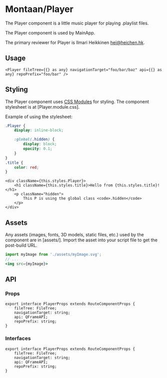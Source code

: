 # Montaan/Player

The Player component is a little music player for playing .playlist files.

The Player component is used by MainApp.

The primary reviewer for Player is Ilmari Heikkinen <hei@heichen.hk>.

## Usage

```tsx
<Player fileTree={{} as any} navigationTarget="foo/bar/baz" api={{} as any} repoPrefix="foo/bar" />
```

## Styling

The Player component uses [CSS Modules](https://github.com/css-modules/css-modules) for styling. The component stylesheet is at [Player.module.css].

Example of using the stylesheet:

```css
.Player {
	display: inline-block;

	:global(.hidden) {
		display: block;
		opacity: 0.1;
	}
}
.title {
	color: red;
}
```

```tsx
<div className={this.styles.Player}>
	<h1 className={this.styles.title}>Hello from {this.styles.title}!</h1>
	<p className="hidden">
		This P is using the global class <code>.hidden</code>
	</p>
</div>
```

## Assets

Any assets (images, fonts, 3D models, static files, etc.) used by the component are in [assets/]. Import the asset into your script file to get the post-build URL.

```jsx
import myImage from './assets/myImage.svg';
// ...
<img src={myImage}>
```

## API

### Props

```tsx
export interface PlayerProps extends RouteComponentProps {
	fileTree: FileTree;
	navigationTarget: string;
	api: QFrameAPI;
	repoPrefix: string;
}
```

### Interfaces

```tsx
export interface PlayerProps extends RouteComponentProps {
	fileTree: FileTree;
	navigationTarget: string;
	api: QFrameAPI;
	repoPrefix: string;
}
```
